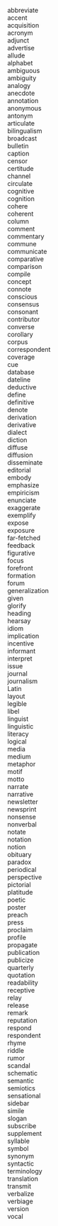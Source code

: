 abbreviate  
accent  
acquisition  
acronym  
adjunct  
advertise  
allude  
alphabet  
ambiguous  
ambiguity  
analogy  
anecdote  
annotation  
anonymous  
antonym  
articulate  
bilingualism  
broadcast  
bulletin  
caption  
censor  
certitude  
channel  
circulate  
cognitive  
cognition  
cohere  
coherent  
column  
comment  
commentary  
commune  
communicate  
comparative  
comparison  
compile  
concept  
connote  
conscious  
consensus  
consonant  
contributor  
converse  
corollary  
corpus  
correspondent  
coverage  
cue  
database  
dateline  
deductive  
define  
definitive  
denote  
derivation  
derivative  
dialect  
diction  
diffuse  
diffusion  
disseminate  
editorial  
embody  
emphasize  
empiricism  
enunciate  
exaggerate  
exemplify  
expose  
exposure  
far-fetched  
feedback  
figurative  
focus  
forefront  
formation  
forum  
generalization  
given  
glorify  
heading  
hearsay  
idiom  
implication  
incentive  
informant  
interpret  
issue  
journal  
journalism  
Latin  
layout  
legible  
libel  
linguist  
linguistic  
literacy  
logical  
media  
medium  
metaphor  
motif  
motto  
narrate  
narrative  
newsletter  
newsprint  
nonsense  
nonverbal  
notate  
notation  
notion  
obituary  
paradox  
periodical  
perspective  
pictorial  
platitude  
poetic  
poster  
preach  
press  
proclaim  
profile  
propagate  
publication  
publicize  
quarterly  
quotation  
readability  
receptive  
relay  
release  
remark  
reputation  
respond  
respondent  
rhyme  
riddle  
rumor  
scandal  
schematic  
semantic  
semiotics  
sensational  
sidebar  
simile  
slogan  
subscribe  
supplement  
syllable  
symbol  
synonym  
syntactic  
terminology  
translation  
transmit  
verbalize  
verbiage  
version  
vocal  
